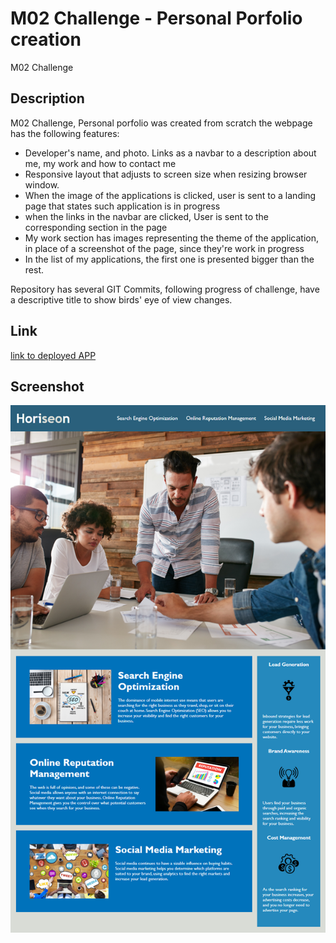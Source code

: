 # M02 Challenge - Personal Porfolio creation
 M02 Challenge

## Description

M02 Challenge, Personal porfolio was created from scratch the webpage has the following features:
* Developer's name, and photo. Links as a navbar to a description about me, my work and how to contact me
* Responsive layout that adjusts to screen size when resizing browser window.
* When the image of the applications is clicked, user is sent to a landing page that states such application is in progress
* when the links in the navbar are clicked, User is sent to the corresponding section in the page
* My work section has images representing the theme of the application, in place of a screenshot of the page, since they're work in progress
* In the list of my applications, the first one is presented bigger than the rest.

Repository has several GIT Commits, following progress of challenge, have a descriptive title to show birds' eye of view changes.
    
## Link

[link to deployed APP](https://trevtal.github.io/M01-Challenge/)

## Screenshot

![Screenshot](https://github.com/TREVTAL/M01-Challenge/blob/master/ASSETS/assets/01-html-css-git-homework-demo.png?raw=true)